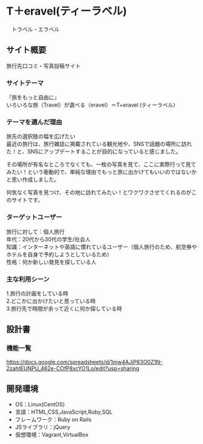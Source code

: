 # T＋eravel(ティーラベル)
　トラベル・エラベル
## サイト概要
旅行先口コミ・写真投稿サイト

### サイトテーマ
『旅をもっと自由に』<br>
いろいろな旅（Travel）が選べる（eravel）＝T+eravel (ティーラベル）

### テーマを選んだ理由

旅先の選択肢の幅を広げたい<br>
最近の旅行は、旅行雑誌に掲載されている観光地や、SNSで話題の場所に訪れた！と、SNSにアップデートすることが目的になっていると感じました。<br>

その場所が有名なところでなくても、一枚の写真を見て、ここに実際行って見てみたい！という衝動的で、単純な理由でもっと旅に出かけてもいいのではないかと思い作成しました。<br>

何気なく写真を見つけ、その地に訪れてみたい！とワクワクさせてくれるのがこのサイトです。


### ターゲットユーザー
旅行に対して：個人旅行<br>
年代：20代から30代の学生/社会人<br>
知識：インターネットや英語に慣れているユーザー（個人旅行のため、航空券やホテルを自身で予約しようとしているため）<br>
性格：何か新しい発見を探している人

### 主な利用シーン
1.旅行の計画をしている時<br>
2.どこかに出かけたいと思っている時<br>
3.旅行先で時間が余って近くに何か探している時

## 設計書

### 機能一覧
https://docs.google.com/spreadsheets/d/1mw4AJiP83O0Z1N-2zahtEUNPU_462e-COfP8xcYO1Lo/edit?usp=sharing

## 開発環境
- OS：Linux(CentOS)
- 言語：HTML,CSS,JavaScript,Ruby,SQL
- フレームワーク：Ruby on Rails
- JSライブラリ：jQuery
- 仮想環境：Vagrant,VirtualBox